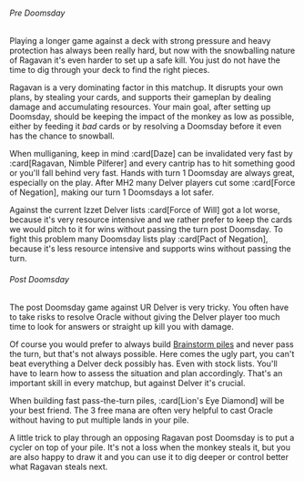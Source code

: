 ###### Pre Doomsday

Playing a longer game against a deck with strong pressure and heavy protection
has always been really hard, but now with the snowballing nature of Ragavan it's
even harder to set up a safe kill. You just do not have the time to dig through
your deck to find the right pieces.

Ragavan is a very dominating factor in this matchup. It disrupts your own plans,
by stealing your cards, and supports their gameplan by dealing damage and
accumulating resources. Your main goal, after setting up Doomsday, should be
keeping the impact of the monkey as low as possible, either by feeding it *bad*
cards or by resolving a Doomsday before it even has the chance to snowball.

When mulliganing, keep in mind :card[Daze] can be invalidated very fast by
:card[Ragavan, Nimble Pilferer] and every cantrip has to hit something good or
you'll fall behind very fast. Hands with turn 1 Doomsday are always great,
especially on the play. After MH2 many Delver players cut some :card[Force of
Negation], making our turn 1 Doomsdays a lot safer.

Against the current Izzet Delver lists :card[Force of Will] got a lot worse,
because it's very resource intensive and we rather prefer to keep the cards we
would pitch to it for wins without passing the turn post Doomsday. To fight this
problem many Doomsday lists play :card[Pact of Negation], because it's less
resource intensive and supports wins without passing the turn.

###### Post Doomsday

The post Doomsday game against UR Delver is very tricky. You often have to take
risks to resolve Oracle without giving the Delver player too much time to look
for answers or straight up kill you with damage.

Of course you would prefer to always build [Brainstorm
piles](/meandeck/brainstorm) and never pass the turn, but that's not always
possible. Here comes the ugly part, you can't beat everything a Delver deck
possibly has. Even with stock lists. You'll have to learn how to assess the
situation and plan accordingly. That's an important skill in every matchup, but
against Delver it's crucial.

When building fast pass-the-turn piles, :card[Lion's Eye Diamond] will be your
best friend. The 3 free mana are often very helpful to cast Oracle without
having to put multiple lands in your pile.

A little trick to play through an opposing Ragavan post Doomsday is to put a
cycler on top of your pile. It's not a loss when the monkey steals it, but you
are also happy to draw it and you can use it to dig deeper or control better
what Ragavan steals next.

